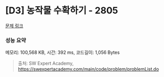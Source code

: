 # [D3] 농작물 수확하기 - 2805 

[문제 링크](https://swexpertacademy.com/main/code/problem/problemDetail.do?contestProbId=AV7GLXqKAWYDFAXB) 

### 성능 요약

메모리: 100,568 KB, 시간: 392 ms, 코드길이: 1,056 Bytes



> 출처: SW Expert Academy, https://swexpertacademy.com/main/code/problem/problemList.do